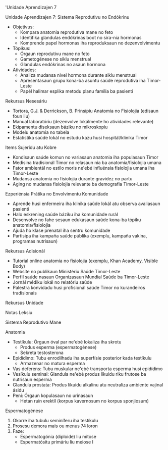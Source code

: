 'Unidade Aprendizajen 7

Unidade Aprendizajen 7: Sistema Reprodutivu no Endókrinu
- Objetivus:
  * Kompara anatomia reprodutiva mane no feto
  * Identifika glandulas endókrinas boot no sira-nia hormonas
  * Komprende papel hormonas iha reproduksaun no dezenvolvimentu
- Tópikus:
  * Órgaun reprodutivu mane no feto
  * Gametogénese no siklu menstrual
  * Glandulas endókrinas no asaun hormona
- Atividades:
  * Analiza mudansa nivel hormona durante siklu menstrual
  * Apresentasaun grupu kona-ba asuntu saúde reprodutiva iha Timor-Leste
  * Papél halimar esplika metodu planu família ba pasienti

Rekursus Nesesáriu

- Tortora, G.J. & Derrickson, B. Prinsípiu Anatomia no Fisiolojia (edisaun foun liu)
- Manual laboratóriu (dezenvolve lokálmente ho atividades relevante)
- Ekipamentu diseksaun báziku no mikroskopiu
- Modelu anatomia no tabela
- Estatístika saúde lokál no estudu kazu husi hospitál/klinika Timor

Items Sujeridu atu Kobre

- Kondisaun saúde komun no variasaun anatomia iha populasaun Timor
- Medisina tradisionál Timor no relasaun nia ba anatomia/fisiolojia umana
- Fator ambientál no estilo moris ne'ebé influénsia fisiolojia umana iha Timor-Leste
- Mudansa anatomia no fisiolojia durante gravidez no partu
- Aging no mudansa fisiolojia relevante ba demografia Timor-Leste

Ezperiénsia Prátika no Envolvimentu Komunidade

- Aprende husi enfermeira iha klinika saúde lokál atu observa avaliasaun pasienti
- Halo eskrening saúde báziku iha komunidade rurál
- Desenvolve no fahe sesaun edukasaun saúde kona-ba tópiku anatomia/fisiolojia
- Ajuda ho klase prenatal iha sentru komunidade
- Partisipa iha kampaña saúde públika (exemplu, kampaña vakina, programas nutrisaun)

Rekursus Adisionál

- Tutorial online anatomia no fisiolojia (exemplu, Khan Academy, Visible Body)
- Website no publikaun Ministériu Saúde Timor-Leste
- Perfil saúde nasaun Organizasaun Mundial Saúde ba Timor-Leste
- Jornál médiku lokál no relatóriu saúde
- Palestra konvidadu husi profisionál saúde Timor no kurandeiros tradisionais

Rekursus Unidade

Notas Leksiu

Sistema Reprodutivo Mane

Anatomia
- Testíkulu: Órgaun óval par ne'ebé lokaliza iha skrotu
  - Produs esperma (espermatogénese)
  - Sekreta testosterona
- Epidídimo: Tubu enrodilhadu iha superfísie posterior kada testíkulu
  - Armazenar no matura esperma
- Vas deferens: Tubu muskular ne'ebé transporta esperma husi epidídimo
- Vesíkulu seminal: Glandula ne'ebé produs líkuidu riku frutose ba nutrisaun esperma
- Glandula prostata: Produs líkuidu alkalinu atu neutraliza ambiente vajinal ásidu
- Peni: Órgaun kopulasaun no urinasaun
  - Hetan ruin erektíl (korpus kavernosum no korpus sponjiosum)

Espermatogénese
1. Okorre iha tubulu seminíferu iha testíkulu
2. Prosesu demora mais ou menus 74 loron
3. Faze:
   - Espermatogónia (diploide) liu mitose
   - Espermatósitu primáriu liu meiose I